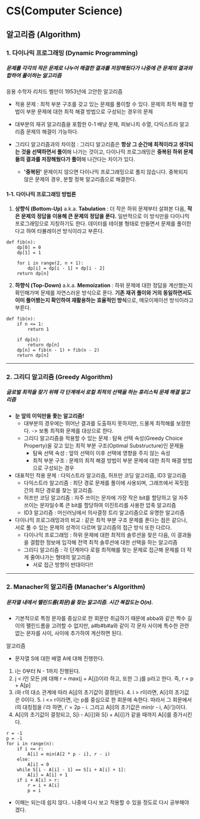 CS(Computer Science)
=====================
알고리즘 (Algorithm)
------------------

### 1. 다이나믹 프로그래밍 (Dynamic Programming)
##### 문제를 각각의 작은 문제로 나누어 해결한 결과를 저장해뒀다가 나중에 큰 문제의 결과와 합하여 풀이하는 알고리즘
응용 수학자 리차드 벨만이 1953년에 고안한 알고리즘
* 적용 문제 : 최적 부분 구조를 갖고 있는 문제를 풀이할 수 있다. 문제의 최적 해결 방법이 부분 문제에 대한 최적 해결 방법으로 구성되는 경우의 문제
* 대부분의 재귀 알고리즘을 포함한 0-1 배낭 문제, 피보나치 수열, 다익스트라 알고리즘 문제의 해결이 가능하다.
* 그리디 알고리즘과의 차이점 : 그리디 알고리즘은 **항상 그 순간에 최적이라고 생각되는 것을 선택하면서 풀이**해 나가는 것이고, 다이나믹 프로그래밍은 **중복된 하위 문제들의 결과를 저장해뒀다가 풀이**해 나간다는 차이가 있다.

	* **'중복된'** 문제이지 않으면 다이나믹 프로그래밍으로 풀지 않습니다. 중복되지 않은 문제의 경우, 분할 정복 알고리즘으로 해결한다.

#### 1-1. 다이나믹 프로그래밍 방법론
1. **상향식 (Bottom-Up)** a.k.a. **Tabulation** : 더 작은 하위 문제부터 살펴본 다음, **작은 문제의 정답을 이용해 큰 문제의 정답을 푼다.** 일반적으로 이 방식만을 다이나믹 프로그래밍으로 지칭하기도 한다. 데이터를 테이블 형태로 만들면서 문제를 풀이한다고 하여 타뷸레이션 방식이라고 부른다.
```
def fib(n):
	dp[0] = 0
    dp[1] = 1
    
    for i in range(2, n + 1):
    	dp[i] = dp[i - 1] + dp[i - 2]
    return dp[n]
```
2. **하향식 (Top-Down)** a.k.a. **Memoization** : 하위 문제에 대한 정답을 계산했는지 확인해가며 문제를 자연스러운 방식으로 푼다. **기존 재귀 풀이와 거의 동일하면서도 이미 풀어봤는지 확인하여 재활용하는 효율적인 방식**으로, 메모이제이션 방식이라고 부른다.
```
def fib(n):
	if n <= 1:
    	return 1
        
    if dp[n]:
    	return dp[n]
    dp[n] = fib(n - 1) + fib(n - 2)
    return dp[n]
```

<hr/>

### 2. 그리디 알고리즘 (Greedy Algorithm)
##### 글로벌 최적을 찾기 위해 각 단계에서 로컬 최적의 선택을 하는 휴리스틱 문제 해결 알고리즘

* **눈 앞의 이익만을 좇는 알고리즘!**
    * 대부분의 경우에는 뛰어난 결과를 도출하지 못하지만, 드물게 최적해를 보장한다. -> 보통 최적화 문제를 대상으로 한다.
    * 그리디 알고리즘을 적용할 수 있는 문제 : 탐욕 선택 속성(Greedy Choice Property)을 갖고 있는 최적 부분 구조(Optimal Substructure)인 문제들
        * 탐욕 선택 속성 : 앞의 선택이 이후 선택에 영향을 주지 않는 속성
        * 최적 부분 구조 : 문제의 최적 해결 방법이 부분 문제에 대한 최적 해결 방법으로 구성되는 경우
* 대표적인 적용 문제 : 다익스트라 알고리즘, 허프만 코딩 알고리즘, ID3 알고리즘
    * 다익스트라 알고리즘 : 최단 경로 문제를 풀이에 사용되며, 그래프에서 꼭짓점 간의 최단 경로를 찾는 알고리즘.
    * 허프만 코딩 알고리즘 : 자주 쓰이는 문자에 가장 작은 bit를 할당하고 덜 자주 쓰이는 문자일수록 큰 bit를 할당하여 이진트리를 사용한 압축 알고리즘
    * ID3 알고리즘 : 머신러닝에서 의사결정 트리 알고리즘으로 유명한 알고리즘
* 다이나믹 프로그래밍과의 비교 : 같은 최적 부분 구조 문제를 푼다는 점은 같으나, 서로 풀 수 있는 문제의 성격이 다르며 알고리즘의 접근 방식 또한 다르다.
    * 다이나믹 프로그래밍 : 하위 문제에 대한 최적의 솔루션을 찾은 다음, 이 결과들을 결합한 정보에 입각해 전역 최적 솔루션에 대한 선택을 하는 알고리즘
    * 그리디 알고리즘 : 각 단계마다 로컬 최적해를 찾는 문제로 접근해 문제를 더 작게 줄여나가는 형태의 알고리즘
        * 서로 접근 방향이 반대이다!!

<hr/>

### 2. Manacher의 알고리즘 (Manacher's Algorithm)
##### 문자열 내에서 팰린드롬(회문)을 찾는 알고리즘. 시간 복잡도는 **O(n)**.

* 기본적으로 특정 문자를 중심으로 한 회문만 취급하기 때문에 abba와 같은 짝수 길이의 팰린드롬을 고려할 수 없지만, a#b#b#a와 같이 각 문자 사이에 특수한 관련없는 문자를 사이, 사이에 추가하여 계산하면 된다.

알고리즘
* 문자열 S에 대한 배열 A에 대해 진행한다.
1. i는 0부터 N - 1까지 진행된다.
2. j < i인 모든 j에 대해 r = max(j + A[j])이라 하고, 또한 그 j를 p라고 한다. 즉, r = p + A[p]
3. i와 r의 대소 관계에 따라 A[j]의 초기값이 결정된다.
    4. i > r이라면, A[i]의 초기값은 0이다.
    5. i <= r이라면, i는 p를 중심으로 한 회문에 속한다. 따라서 그 회문에서 i의 대칭점을 i'라 하면, i' = 2p - i. 그리고 A[i]의 초기값은 min(r - i, A[i'])이다.
6. A[i]의 초기값이 결정되고, S[i - A[i]]와 S[i + A[i]]가 같을 때까지 A[i]를 증가시킨다.

```
r = -1
p = -1
for i in range(n):
    if i <= r:
        A[i] = min(A[2 * p - i], r - i)
    else:
        A[i] = 0
    while S[i - A[i] - 1] == S[i + A[i] + 1]:
        A[i] = A[i] + 1
    if i + A[i] > r:
        r = i + A[i]
        p = i
```
- 이해는 되는데 쉽지 않다.. 나중에 다시 보고 적용할 수 있을 정도로 다시 공부해야겠다.

    

